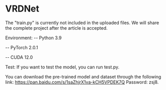 # VRDNet
The "train.py" is currently not included in the uploaded files. We will share the complete project after the article is accepted.

Environment:
--	Python 3.9

--	PyTorch 2.0.1

--	CUDA 12.0

Test:
If you want to test the model, you can run test.py. 

You can download the pre-trained model and dataset through the following link: https://pan.baidu.com/s/1saZhjrX1va-kCH5VPDEK7Q Password: zsj8.

